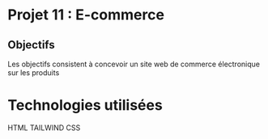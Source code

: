 # Projet 11 : E-commerce
## Objectifs
  Les objectifs consistent à concevoir un site web de commerce électronique sur les produits

# Technologies utilisées
HTML
TAILWIND CSS
